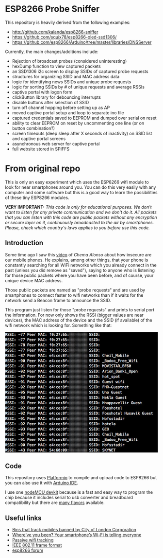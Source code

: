 # ESP8266 Probe Sniffer

This repository is heavily derived from the following examples:  
* http://github.com/kalanda/esp8266-sniffer
* https://github.com/squix78/esp8266-oled-ssd1306/ 
* https://github.com/esp8266/Arduino/tree/master/libraries/DNSServer


Currently, the main changes/additions include:  
* Rejection of broadcast probes (considered uninteresting)  
* hexDump function to view captured packets  
* an SSD1306 i2c screen to display SSIDs of captured probe requests
* structures for organizing SSID and MAC address data
* logic for identifying news SSIDs and unique probe requests
* logic for sorting SSIDs by # of unique requests and average RSSIs
* captive portal with logon form  
* clickButton library for debouncing interrupts
* disable buttons after selection of SSID
* turn off channel hopping before setting up as AP
* moved captive portal setup and loop to separate ino file
* captured credentials saved to EEPROM and dumped over serial on reset
* ability to clear EEPROM on reset by uncommenting one line (or on button combination?)
* screen timeouts (deep sleep after X seconds of inactivity) on SSID list and captive portal screens
* asynchronous web server for captive portal
* full website stored in SPIFFS

# From original repo
This is only an easy experiment which uses the ESP8266 wifi module to look for near smartphones around you. You can do this very easily with any computer and some software but this is a good way to learn the possibilities of these tiny ESP8266 modules.

**VERY IMPORTANT:** *This code is only for educational purposes. We don’t want to listen for any private communication and we don't do it. All packets that you can listen with this code are public packets without any encryption or secure layer on it, continuously broadcasted to the air by smartphones. Please, check which country's laws applies to you before use this code.*

## Introduction

Some time ago I saw this [video](https://youtu.be/DbqkBAjId_U?t=405) of *Chema Alonso* about how insecure are our mobile phones. He explains, among other things, that your phone is constantly searching for all WiFi networks which you already connect  in the past (unless you did remove as "saved"), saying to anyone who is listening for those public packets where you have been before, and of course, your unique device MAC address.

Those public packets are named as "probe requests" and are used by smartphones to connect faster to wifi networks than if it waits for the network send a Beacon frame to announce the SSID.

This program just listen for those "probe requests" and prints to serial port the information. For now only shows the RSSI (bigger values are near devices), the MAC address of the device and the SSID (if available) of the wifi network which is looking for. Something like that:

![](doc/capture.jpg)

## Code  

This repository uses [Platformio](http://platformio.org/platformio-ide) to compile and upload code to ESP8266 but you can also use it with [Arduino IDE](https://github.com/esp8266/Arduino#installing-with-boards-manager).

I use one [nodeMCU devkit](https://github.com/nodemcu/nodemcu-devkit) because is a fast and easy way to program the chip because it includes serial to usb converter and breadboard compatibility but there are [many flavors](http://www.esp8266.com/wiki/doku.php?id=esp8266-module-family) available.

## Useful links

- [Bins that track mobiles banned by City of London Corporation](http://www.telegraph.co.uk/technology/news/10237811/Bins-that-track-mobiles-banned-by-City-of-London-Corporation.html)
- [Where’ve you been? Your smartphone’s Wi-Fi is telling everyone](http://arstechnica.com/information-technology/2014/11/where-have-you-been-your-smartphones-wi-fi-is-telling-everyone/)
- [Passive wifi tracking](http://edwardkeeble.com/2014/02/passive-wifi-tracking/)
- [IEEE 802.11 frame format](http://www.studioreti.it/slide/802-11-Frame_E_C.pdf)
- [esp8266 forum](http://www.esp8266.com/viewtopic.php?f=6&t=1589)
